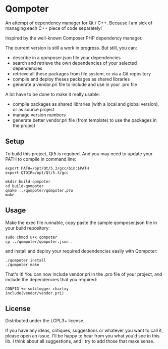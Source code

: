 Qompoter
================================

An attempt of dependency manager for Qt / C++. Because I am sick of managing each C++ piece of code separately!

Inspired by the well-known Composer PHP dependency manager.

The current version is still a work in progress. But still, you can:

* describe in a qomposer.json file your dependencies
* search and retrieve the own dependencies of your selected dependencies
* retrieve all these packages from file system, or via a Git repository
* compile and deploy theses packages as shared libraries
* generate a vendor.pri file to include and use in your .pro file

A lot have to be done to make it really usable:

* compile packages as shared libraries (with a local and global version), or as source project
* manage version numbers
* generate better vendor.pri file (from template) to use the packages in the project

Setup
--------------------------------

To build this project, Qt5 is required. And you may need to update your PATH to compile in command line:

    export PATH=/opt/Qt/5.3/gcc/bin:$PATH
    export QTDIR=/opt/Qt/5.3/gcc

    mkdir build-qompoter
    cd build-qompoter
    qmake ../qompoter/qompoter.pro
    make

Usage
--------------------------------

Make the exec file runnable, copy paste the sample qomposer.json file in your build repository:

    sudo chmod u+x qompoter
    cp ../qompoter/qompoter.json .

and install and deploy your required dependencies easily with Qompoter:

    ./qompoter install
    ./qompoter make

That's it! You can now include vendor.pri in the .pro file of your project, and include the dependencies that you required:

    CONFIG += solilogger chartxy
    include(vendor/vendor.pri)

License
--------------------------------

Distributed under the LGPL3+ license.

If you have any ideas, critiques, suggestions or whatever you want to call it, please open an issue. I'll be happy to hear from you what you'd see in this lib. I think about all suggestions, and I try to add those that make sense.
